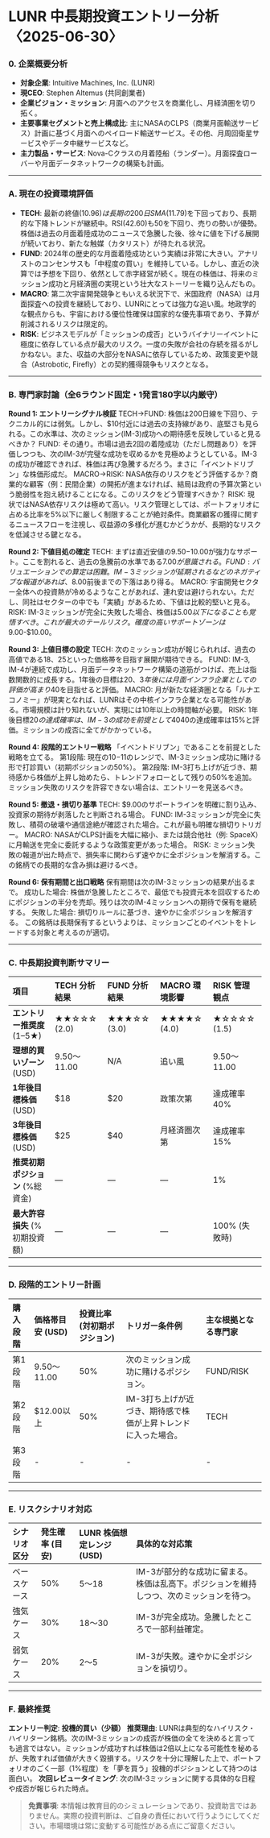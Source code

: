 # LUNR 中長期投資エントリー分析〈2025-06-30〉

### 0. 企業概要分析

-   **対象企業**: Intuitive Machines, Inc. (LUNR)
-   **現CEO**: Stephen Altemus (共同創業者)
-   **企業ビジョン・ミッション**: 月面へのアクセスを商業化し、月経済圏を切り拓く。
-   **主要事業セグメントと売上構成比**: 主にNASAのCLPS（商業月面輸送サービス）計画に基づく月面へのペイロード輸送サービス。その他、月周回衛星サービスやデータ中継サービスなど。
-   **主力製品・サービス**: Nova-Cクラスの月着陸船（ランダー）。月面探査ローバーや月面データネットワークの構築も計画。

---

### A. 現在の投資環境評価

*   **TECH**: 最新の終値($10.96)は長期の200日SMA($11.79)を下回っており、長期的な下降トレンドが継続中。RSI(42.60)も50を下回り、売りの勢いが優勢。株価は過去の月面着陸成功のニュースで急騰した後、徐々に値を下げる展開が続いており、新たな触媒（カタリスト）が待たれる状況。
*   **FUND**: 2024年の歴史的な月面着陸成功という実績は非常に大きい。アナリストのコンセンサスも「中程度の買い」を維持している。しかし、直近の決算では予想を下回り、依然として赤字経営が続く。現在の株価は、将来のミッション成功と月経済圏の実現という壮大なストーリーを織り込んだもの。
*   **MACRO**: 第二次宇宙開発競争ともいえる状況下で、米国政府（NASA）は月面探査への投資を継続しており、LUNRにとっては強力な追い風。地政学的な観点からも、宇宙における優位性確保は国家的な優先事項であり、予算が削減されるリスクは限定的。
*   **RISK**: ビジネスモデルが「ミッションの成否」というバイナリーイベントに極度に依存している点が最大のリスク。一度の失敗が会社の存続を揺るがしかねない。また、収益の大部分をNASAに依存しているため、政策変更や競合（Astrobotic, Firefly）との契約獲得競争もリスクとなる。

---

### B. 専門家討論（全6ラウンド固定・1発言180字以内厳守）

**Round 1: エントリーシグナル検証**
TECH→FUND: 株価は200日線を下回り、テクニカル的には弱気。しかし、$10付近には過去の支持線があり、底堅さも見られる。この水準は、次のミッション(IM-3)成功への期待感を反映していると見るべきか？
FUND: その通り。市場は過去2回の着陸成功（ただし問題あり）を評価しつつも、次のIM-3が完璧な成功を収めるかを見極めようとしている。IM-3の成功が確認できれば、株価は再び急騰するだろう。まさに「イベントドリブン」な株価形成だ。
MACRO→RISK: NASA依存のリスクをどう評価するか？商業的な顧客（例：民間企業）の開拓が進まなければ、結局は政府の予算次第という脆弱性を抱え続けることになる。このリスクをどう管理すべきか？
RISK: 現状ではNASA依存リスクは極めて高い。リスク管理としては、ポートフォリオに占める比率を5%以下に厳しく制限することが絶対条件。商業顧客の獲得に関するニュースフローを注視し、収益源の多様化が進むかどうかが、長期的なリスクを低減させる鍵となる。

**Round 2: 下値目処の確定**
TECH: まずは直近安値の$9.50-$10.00が強力なサポート。ここを割れると、過去の急騰前の水準である$7.00が意識される。
FUND: バリュエーションでの算定は困難。IM-3ミッションが延期されるなどのネガティブな報道があれば、$8.00前後までの下落はあり得る。
MACRO: 宇宙開発セクター全体への投資熱が冷めるようなことがあれば、連れ安は避けられない。ただし、同社はセクターの中でも「実績」があるため、下値は比較的堅いと見る。
RISK: IM-3ミッションが完全に失敗した場合、株価は$5.00以下になることも覚悟すべき。これが最大のテールリスク。確度の高いサポートゾーンは$9.00-$10.00。

**Round 3: 上値目標の設定**
TECH: 次のミッション成功が報じられれば、過去の高値である$18、$25といった価格帯を目指す展開が期待できる。
FUND: IM-3, IM-4が連続で成功し、月面データネットワーク構築の道筋がつけば、売上は指数関数的に成長する。1年後の目標は$20、3年後には月面インフラ企業としての評価が高まり$40を目指せると評価。
MACRO: 月が新たな経済圏となる「ルナエコノミー」が現実となれば、LUNRはその中核インフラ企業となる可能性がある。市場規模は計り知れないが、実現には10年以上の時間軸が必要。
RISK: 1年後目標$20の達成確率は、IM-3の成功を前提として40%。3年後目標$40の達成確率は15%と評価。ミッションの成否に全てがかかっている。

**Round 4: 段階的エントリー戦略**
「イベントドリブン」であることを前提とした戦略を立てる。
第1段階: 現在の$10-$11のレンジで、IM-3ミッション成功に賭ける形で打診買い（初期ポジションの50%）。
第2段階: IM-3打ち上げが近づき、期待感から株価が上昇し始めたら、トレンドフォローとして残りの50%を追加。
ミッション失敗のリスクを許容できない場合は、エントリーを見送るべき。

**Round 5: 撤退・損切り基準**
TECH: $9.00のサポートラインを明確に割り込み、投資家の期待が剥落したと判断される場合。
FUND: IM-3ミッションが完全に失敗し、積荷の破壊や通信途絶が確認された場合。これが最も明確な損切りトリガー。
MACRO: NASAがCLPS計画を大幅に縮小、または競合他社（例: SpaceX）に月輸送を完全に委託するような政策変更があった場合。
RISK: ミッション失敗の報道が出た時点で、損失率に関わらず速やかに全ポジションを解消する。この銘柄での長期的な含み損は避けるべき。

**Round 6: 保有期間と出口戦略**
保有期間は次のIM-3ミッションの結果が出るまで。
成功した場合: 株価が急騰したところで、最低でも投資元本を回収するためにポジションの半分を売却。残りは次のIM-4ミッションへの期待で保有を継続する。
失敗した場合: 損切りルールに基づき、速やかに全ポジションを解消する。
この銘柄は長期保有するというよりは、ミッションごとのイベントをトレードする対象と考えるのが適切。

---

### C. 中長期投資判断サマリー

| 項目 | TECH 分析結果 | FUND 分析結果 | MACRO 環境影響 | RISK 管理観点 |
| :--- | :--- | :--- | :--- | :--- |
| **エントリー推奨度** (1–5★) | ★★☆☆☆ (2.0) | ★★★☆☆ (3.0) | ★★★★☆ (4.0) | ★☆☆☆☆ (1.5) |
| **理想的買いゾーン** (USD) | $9.50～$11.00 | N/A | 追い風 | $9.50～$11.00 |
| **1年後目標株価** (USD) | $18 | $20 | 政策次第 | 達成確率 40% |
| **3年後目標株価** (USD) | $25 | $40 | 月経済圏次第 | 達成確率 15% |
| **推奨初期ポジション** (%総資金) | ― | ― | ― | 1% |
| **最大許容損失** (%初期投資額) | ― | ― | ― | 100% (失敗時) |

---

### D. 段階的エントリー計画

| 購入段階 | 価格帯目安 (USD) | 投資比率 (対初期ポジション) | トリガー条件例 | 主な根拠となる専門家 |
| :--- | :--- | :--- | :--- | :--- |
| 第1段階 | $9.50～$11.00 | 50% | 次のミッション成功に賭けるポジション。 | FUND/RISK |
| 第2段階 | $12.00以上 | 50% | IM-3打ち上げが近づき、期待感で株価が上昇トレンドに入った場合。 | TECH |
| 第3段階 | - | - | - | - |

---

### E. リスクシナリオ対応

| シナリオ区分 | 発生確率 (目安) | LUNR 株価想定レンジ (USD) | 具体的な対応策 |
| :--- | :--- | :--- | :--- |
| ベースケース | 50% | $5～$18 | IM-3が部分的な成功に留まる。株価は乱高下。ポジションを維持しつつ、次のミッションを待つ。 |
| 強気ケース | 30% | $18～$30 | IM-3が完全成功。急騰したところで一部利益確定。 |
| 弱気ケース | 20% | $2～$5 | IM-3が失敗。速やかに全ポジションを損切り。 |

---

### F. 最終推奨

**エントリー判定**: **投機的買い（少額）**
**推奨理由**: LUNRは典型的なハイリスク・ハイリターン銘柄。次のIM-3ミッションの成否が株価の全てを決めると言っても過言ではない。ミッションが成功すれば株価は2倍以上になる可能性を秘めるが、失敗すれば価値が大きく毀損する。リスクを十分に理解した上で、ポートフォリオのごく一部（1%程度）を「夢を買う」投機的ポジションとして持つのは面白い。
**次回レビュータイミング**: 次のIM-3ミッションに関する具体的な日程や成否が報じられた時点。

> **免責事項**: 本情報は教育目的のシミュレーションであり、投資助言ではありません。実際の投資判断は、ご自身の責任において行うようにしてください。市場環境は常に変動する可能性がある点にご留意ください。 